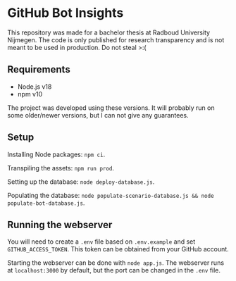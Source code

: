 # GitHub Bot Insights

This repository was made for a bachelor thesis at Radboud University Nijmegen. The code is only published for research
transparency and is not meant to be used in production. Do not steal >:(

## Requirements

- Node.js v18
- npm v10

The project was developed using these versions. It will probably run on some older/newer versions, but I can
not give any guarantees.

## Setup

Installing Node packages: `npm ci`.

Transpiling the assets: `npm run prod`.

Setting up the database: `node deploy-database.js`.

Populating the database: `node populate-scenario-database.js && node populate-bot-database.js`.

## Running the webserver

You will need to create a `.env` file based on `.env.example` and set `GITHUB_ACCESS_TOKEN`. This token can be obtained from
your GitHub account.

Starting the webserver can be done with `node app.js`. The webserver runs at `localhost:3000` by default, but the
port can be changed in the `.env` file.
